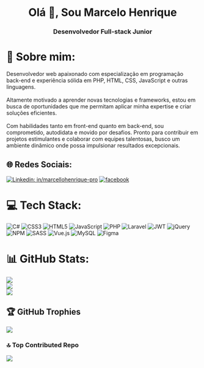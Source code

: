 <div align="center"> 
<div style="display: inline_block;">
<h1 align="center">Olá 👋, Sou Marcelo Henrique</h1>
<h3 align="center">Desenvolvedor Full-stack Junior</h3>
</div>
</div>


# 💫 Sobre mim:
Desenvolvedor web apaixonado com especialização em programação back-end e experiência sólida em PHP, HTML, CSS, JavaScript e outras linguagens.<br><br>Altamente motivado a aprender novas tecnologias e frameworks, estou em busca de oportunidades que me permitam aplicar minha expertise e criar soluções eficientes.<br><br>Com habilidades tanto em front-end quanto em back-end, sou comprometido, autodidata e movido por desafios. Pronto para contribuir em projetos estimulantes e colaborar com equipes talentosas, busco um ambiente dinâmico onde possa impulsionar resultados excepcionais.


## 🌐 Redes Sociais:
[![Linkedin: in/marcellohenrique-pro](https://img.shields.io/badge/LinkedIn-0077B5?style=for-the-badge&logo=linkedin&logoColor=white)](https://www.linkedin.com/in/marcellohenrique-pro)
[![facebook](https://img.shields.io/badge/Facebook-1877F2?style=for-the-badge&logo=facebook&logoColor=white)](https://www.facebook.com/marcelo.sousahenrique.92)
 

# 💻 Tech Stack:
![C#](https://img.shields.io/badge/c%23-%23239120.svg?style=for-the-badge&logo=c-sharp&logoColor=white) ![CSS3](https://img.shields.io/badge/css3-%231572B6.svg?style=for-the-badge&logo=css3&logoColor=white) ![HTML5](https://img.shields.io/badge/html5-%23E34F26.svg?style=for-the-badge&logo=html5&logoColor=white) ![JavaScript](https://img.shields.io/badge/javascript-%23323330.svg?style=for-the-badge&logo=javascript&logoColor=%23F7DF1E) ![PHP](https://img.shields.io/badge/php-%23777BB4.svg?style=for-the-badge&logo=php&logoColor=white) ![Laravel](https://img.shields.io/badge/laravel-%23FF2D20.svg?style=for-the-badge&logo=laravel&logoColor=white) ![JWT](https://img.shields.io/badge/JWT-black?style=for-the-badge&logo=JSON%20web%20tokens) ![jQuery](https://img.shields.io/badge/jquery-%230769AD.svg?style=for-the-badge&logo=jquery&logoColor=white) ![NPM](https://img.shields.io/badge/NPM-%23000000.svg?style=for-the-badge&logo=npm&logoColor=white) ![SASS](https://img.shields.io/badge/SASS-hotpink.svg?style=for-the-badge&logo=SASS&logoColor=white) ![Vue.js](https://img.shields.io/badge/vuejs-%2335495e.svg?style=for-the-badge&logo=vuedotjs&logoColor=%234FC08D) ![MySQL](https://img.shields.io/badge/mysql-%2300f.svg?style=for-the-badge&logo=mysql&logoColor=white) 	![Figma](https://img.shields.io/badge/figma-%23F24E1E.svg?style=for-the-badge&logo=figma&logoColor=white)
# 📊 GitHub Stats:
![](https://github-readme-stats.vercel.app/api?username=marceloteck&theme=dark&hide_border=false&include_all_commits=false&count_private=false)<br/>
![](https://github-readme-streak-stats.herokuapp.com/?user=marceloteck&theme=dark&hide_border=false)<br/>
![](https://github-readme-stats.vercel.app/api/top-langs/?username=marceloteck&theme=dark&hide_border=false&include_all_commits=false&count_private=false&layout=compact)

## 🏆 GitHub Trophies
![](https://github-profile-trophy.vercel.app/?username=marceloteck&theme=radical&no-frame=false&no-bg=true&margin-w=4)

### 🔝 Top Contributed Repo
![](https://github-contributor-stats.vercel.app/api?username=marceloteck&limit=5&theme=dark&combine_all_yearly_contributions=true)




<!-- Proudly created with GPRM ( https://gprm.itsvg.in ) -->
